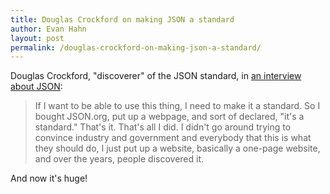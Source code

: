 ```yaml
---
title: Douglas Crockford on making JSON a standard
author: Evan Hahn
layout: post
permalink: /douglas-crockford-on-making-json-a-standard/
---
```

Douglas Crockford, "discoverer" of the JSON standard, in [an interview about JSON][1]:

> If I want to be able to use this thing, I need to make it a standard. So I bought JSON.org, put up a webpage, and sort of declared, "it's a standard." That's it. That's all I did. I didn't go around trying to convince industry and government and everybody that this is what they should do, I just put up a website, basically a one-page website, and over the years, people discovered it.

And now it's huge!

 [1]: http://youtu.be/kc8BAR7SHJI
